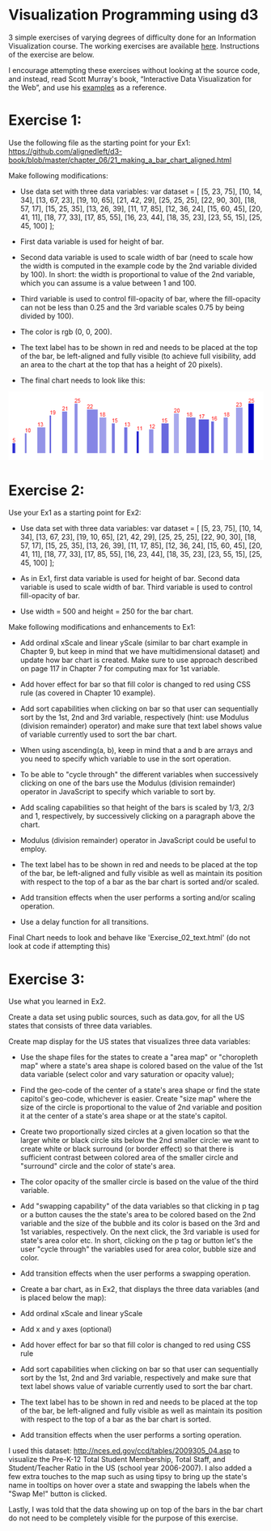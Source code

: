 Visualization Programming using d3
==============

3 simple exercises of varying degrees of difficulty done for an Information Visualization course. The working exercises are available <a href="http://kaizora.github.io/d3-exercises/">here</a>. Instructions of the exercise are below.

I encourage attempting these exercises without looking at the source code, and instead, read Scott Murray's book, “Interactive Data Visualization for the Web”, and use his <a href="https://github.com/alignedleft/d3-book">examples</a> as a reference.

Exercise 1: 
==============
Use the following file as the starting point for your Ex1: https://github.com/alignedleft/d3-book/blob/master/chapter_06/21_making_a_bar_chart_aligned.html

Make following modifications: 

* Use data set with three data variables:
var dataset = [ [5, 23, 75], [10, 14, 34], [13, 67, 23], [19, 10, 65], [21, 42, 29], [25, 25, 25], [22, 90, 30], [18, 57, 17], [15, 25, 35], [13, 26, 39], [11, 17, 85], [12, 36, 24], [15, 60, 45], [20, 41, 11], [18, 77, 33], [17, 85, 55], [16, 23, 44], [18, 35, 23], [23, 55, 15], [25, 45, 100] ];

* First data variable is used for height of bar.

* Second data variable is used to scale width of bar (need to scale how the width is computed in the example code by the 2nd variable divided by 100). In short: the width is proportional to value of the 2nd variable, which you can assume is a value between 1 and 100.

* Third variable is used to control fill-opacity of bar, where the fill-opacity can not be less than 0.25 and the 3rd variable scales 0.75 by being divided by 100).

* The color is rgb (0, 0, 200).

* The text label has to be shown in red and needs to be placed at the top of the bar, be left-aligned and fully visible (to achieve full visibility, add an area to the chart at the top that has a height of 20 pixels).

* The final chart needs to look like this:

<img src="ex1_needs_to_look_like.png" />

Exercise 2: 
==============
Use your Ex1 as a starting point for Ex2:

* Use data set with three data variables:
var dataset = [ [5, 23, 75], [10, 14, 34], [13, 67, 23], [19, 10, 65], [21, 42, 29], [25, 25, 25], [22, 90, 30], [18, 57, 17], [15, 25, 35], [13, 26, 39], [11, 17, 85], [12, 36, 24], [15, 60, 45], [20, 41, 11], [18, 77, 33], [17, 85, 55], [16, 23, 44], [18, 35, 23], [23, 55, 15], [25, 45, 100] ];

* As in Ex1, first data variable is used for height of bar. Second data variable is used to scale width of bar. Third variable is used to control fill-opacity of bar.

* Use width = 500 and height = 250 for the bar chart.

Make following modifications and enhancements to Ex1: 

* Add ordinal xScale and linear yScale (similar to  bar chart example in Chapter 9, but keep in mind that we have multidimensional dataset) and update how bar chart is created.
Make sure to use approach described on page 117 in Chapter 7 for computing max for 1st variable.

* Add hover effect for bar so that fill color is changed to red using CSS rule (as covered in Chapter 10 example).

* Add sort capabilities when clicking on bar so that user can sequentially sort by the 1st, 2nd and 3rd variable, respectively (hint: use  Modulus (division remainder) operator) and make sure that text label shows value of variable currently used to sort the bar chart.

* When using ascending(a, b), keep in mind that a and b are arrays and you need to specify which variable to use in the sort operation.

* To be able to "cycle through" the different variables when successively clicking on one of the bars use the Modulus (division remainder) operator in JavaScript to specify which variable to sort by.

* Add scaling capabilities so that height of the bars is scaled by 1/3, 2/3 and 1, respectively, by successively clicking on a paragraph above the chart.

* Modulus (division remainder) operator in JavaScript could be useful to employ.

* The text label has to be shown in red and needs to be placed at the top of the bar, be left-aligned and fully visible as well as maintain its position with respect to the top of a bar as the bar chart is sorted and/or scaled.

* Add transition effects when the user performs a sorting and/or scaling operation.

* Use a delay function for all transitions.

Final Chart needs to look and behave like 'Exercise_02_text.html' (do not look at code if attempting this)


Exercise 3: 
==============
Use what you learned in Ex2.

Create a data set using public sources, such as data.gov, for all the US states that consists of three data variables.

Create map display for the US states that visualizes three data variables:

* Use the shape files for the states to create a "area map" or "choropleth map" where a state's area shape is colored based on the value of the 1st data variable (select color and vary saturation or opacity value);

* Find the geo-code of the center of a state's area shape or find the state capitol's geo-code, whichever is easier.
Create "size map" where the size of the circle is proportional to the value of 2nd variable and position it at the center of a state's area shape or at the state's capitol.

 * Create two proportionally sized circles at a given location so that the larger white or black circle sits below the 2nd smaller circle: we want to create white or black surround (or border effect) so that there is sufficient contrast between colored area of the smaller circle and "surround" circle and the color of state's area.

 * The color opacity of the smaller circle is based on the value of the third variable.

* Add "swapping capability" of the data variables so that clicking in p tag or a button causes the the state's area to be colored based on the 2nd variable and the size of the bubble and its color is based on the 3rd and 1st variables, respectively. On the next click, the 3rd variable is used for state's area color etc. In short, clicking on the p tag or button let's the user "cycle through" the variables used for area color, bubble size and color.

* Add transition effects when the user performs a swapping operation.

* Create a bar chart, as in Ex2, that displays the three data variables (and is placed below the map):

* Add ordinal xScale and linear yScale

* Add x and y axes (optional)

* Add hover effect for bar so that fill color is changed to red using CSS rule

* Add sort capabilities when clicking on bar so that user can sequentially sort by the 1st, 2nd and 3rd variable, respectively and make sure that text label shows value of variable currently used to sort the bar chart.

* The text label has to be shown in red and needs to be placed at the top of the bar, be left-aligned and fully visible as well as maintain its position with respect to the top of a bar as the bar chart is sorted.

* Add transition effects when the user performs a sorting operation.

I used this dataset: http://nces.ed.gov/ccd/tables/2009305_04.asp to visualize the Pre-K-12 Total Student Membership, Total Staff, and Student/Teacher Ratio in the US (school year 2006-2007). I also added a few extra touches to the map such as using tipsy to bring up the state's name in tooltips on hover over a state and swapping the labels when the "Swap Me!" button is clicked.

Lastly, I was told that the data showing up on top of the bars in the bar chart do not need to be completely visible for the purpose of this exercise.
